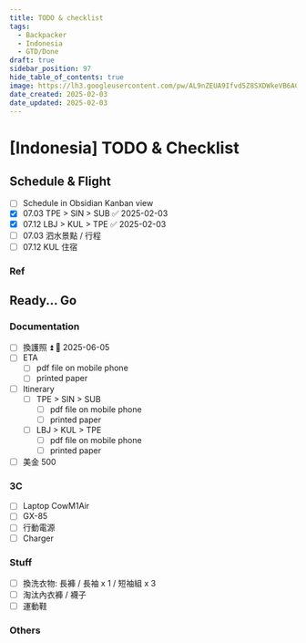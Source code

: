 ```yaml
---
title: TODO & checklist
tags:
  - Backpacker
  - Indonesia
  - GTD/Done
draft: true
sidebar_position: 97
hide_table_of_contents: true
image: https://lh3.googleusercontent.com/pw/AL9nZEUA9Ifvd5Z8SXDWkeVB6AC4MPGwnXaL6kBXNPoXwOQQ2jOcZ1Jw_0p8TKK8C3ZX0e67_FOY15eDrm7aaXSQJcKtoUzC80SAQEHsaBy6qS2AqNNs5VUFNXBKm439y_1wkvmDl-PnL8ReojnIumNlEvOXBg=w800-no?authuser=0
date_created: 2025-02-03
date_updated: 2025-02-03
---
```


# [Indonesia] TODO & Checklist

## Schedule & Flight

- [ ] Schedule in Obsidian Kanban view
- [x] 07.03 TPE > SIN > SUB ✅ 2025-02-03
- [x] 07.12 LBJ > KUL > TPE ✅ 2025-02-03
- [ ] 07.03 泗水景點 / 行程
- [ ] 07.12 KUL 住宿

### Ref

## Ready... Go

### Documentation

- [ ] 換護照 ⏫ 📅 2025-06-05
- [ ] ETA
	- [ ] pdf file on mobile phone
	- [ ] printed paper
- [ ] Itinerary
	- [ ] TPE > SIN > SUB
	    - [ ] pdf file on mobile phone
	    - [ ] printed paper
	- [ ] LBJ > KUL > TPE
	    - [ ] pdf file on mobile phone
	    - [ ] printed paper
- [ ] 美金 500

### 3C

- [ ] Laptop CowM1Air
- [ ] GX-85
- [ ] 行動電源
- [ ] Charger

### Stuff

- [ ] 換洗衣物: 長褲 / 長袖 x 1 / 短袖組 x 3
- [ ] 淘汰內衣褲 / 襪子
- [ ] 運動鞋

### Others
